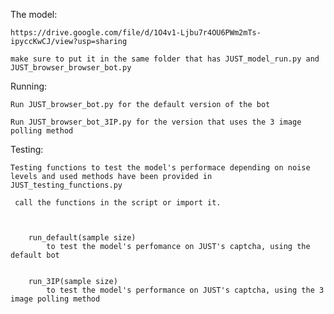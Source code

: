 The model:

    https://drive.google.com/file/d/1O4v1-Ljbu7r4OU6PWm2mTs-ipyccKwCJ/view?usp=sharing

    make sure to put it in the same folder that has JUST_model_run.py and JUST_browser_browser_bot.py


Running:

    Run JUST_browser_bot.py for the default version of the bot
    
    Run JUST_browser_bot_3IP.py for the version that uses the 3 image polling method


Testing:

    Testing functions to test the model's performace depending on noise levels and used methods have been provided in 
    JUST_testing_functions.py
    
     call the functions in the script or import it. 
  
  
  
        run_default(sample size)
            to test the model's perfomance on JUST's captcha, using the default bot
        
        
        run_3IP(sample size)
            to test the model's performance on JUST's captcha, using the 3 image polling method

